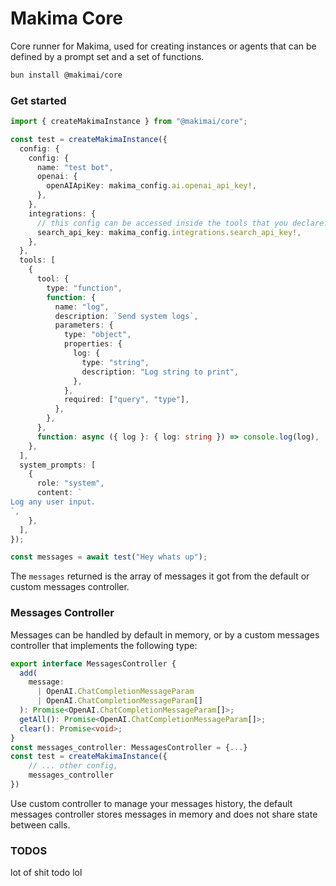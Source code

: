 # Makima Core

Core runner for Makima, used for creating instances or agents that can be defined by a prompt set and a set of functions.

```bash
bun install @makimai/core
```

### Get started

```typescript
import { createMakimaInstance } from "@makimai/core";

const test = createMakimaInstance({
  config: {
    config: {
      name: "test bot",
      openai: {
        openAIApiKey: makima_config.ai.openai_api_key!,
      },
    },
    integrations: {
      // this config can be accessed inside the tools that you declare.
      search_api_key: makima_config.integrations.search_api_key!,
    },
  },
  tools: [
    {
      tool: {
        type: "function",
        function: {
          name: "log",
          description: `Send system logs`,
          parameters: {
            type: "object",
            properties: {
              log: {
                type: "string",
                description: "Log string to print",
              },
            },
            required: ["query", "type"],
          },
        },
      },
      function: async ({ log }: { log: string }) => console.log(log),
    },
  ],
  system_prompts: [
    {
      role: "system",
      content: `
Log any user input.
`,
    },
  ],
});

const messages = await test("Hey whats up");
```

The `messages` returned is the array of messages it got from the default or custom messages controller.

### Messages Controller

Messages can be handled by default in memory, or by a custom messages controller that implements the following type:

```typescript
export interface MessagesController {
  add(
    message:
      | OpenAI.ChatCompletionMessageParam
      | OpenAI.ChatCompletionMessageParam[]
  ): Promise<OpenAI.ChatCompletionMessageParam[]>;
  getAll(): Promise<OpenAI.ChatCompletionMessageParam[]>;
  clear(): Promise<void>;
}
const messages_controller: MessagesController = {...}
const test = createMakimaInstance({
    // ... other config,
    messages_controller
})
```

Use custom controller to manage your messages history, the default messages controller stores messages in memory and does not share state between calls.

### TODOS

lot of shit todo lol
